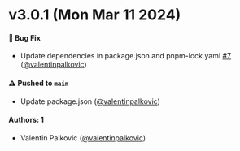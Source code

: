 # v3.0.1 (Mon Mar 11 2024)

#### 🐛 Bug Fix

- Update dependencies in package.json and pnpm-lock.yaml [#7](https://github.com/storybookjs/addon-webpack5-compiler-babel/pull/7) ([@valentinpalkovic](https://github.com/valentinpalkovic))

#### ⚠️ Pushed to `main`

- Update package.json ([@valentinpalkovic](https://github.com/valentinpalkovic))

#### Authors: 1

- Valentin Palkovic ([@valentinpalkovic](https://github.com/valentinpalkovic))
